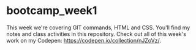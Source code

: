 # bootcamp_week1

This week we're covering GIT commands, HTML and CSS. You'll find my notes and class activities in this repository. Check out all of this week's work on my Codepen: https://codepen.io/collection/nJZoVz/. 
